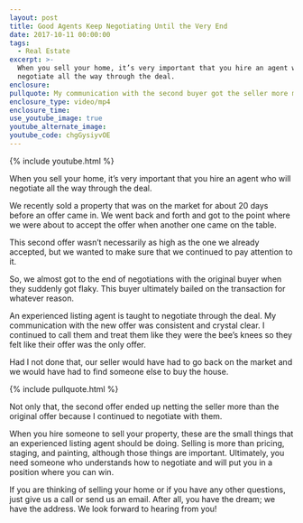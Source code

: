 ```yaml
---
layout: post
title: Good Agents Keep Negotiating Until the Very End
date: 2017-10-11 00:00:00
tags:
  - Real Estate
excerpt: >-
  When you sell your home, it’s very important that you hire an agent who will
  negotiate all the way through the deal.
enclosure:
pullquote: My communication with the second buyer got the seller more money in the end.
enclosure_type: video/mp4
enclosure_time:
use_youtube_image: true
youtube_alternate_image:
youtube_code: chgGysiyvOE
---
```


{% include youtube.html %}

When you sell your home, it’s very important that you hire an agent who will negotiate all the way through the deal.

We recently sold a property that was on the market for about 20 days before an offer came in. We went back and forth and got to the point where we were about to accept the offer when another one came on the table.

This second offer wasn’t necessarily as high as the one we already accepted, but we wanted to make sure that we continued to pay attention to it.

So, we almost got to the end of negotiations with the original buyer when they suddenly got flaky. This buyer ultimately bailed on the transaction for whatever reason.

An experienced listing agent is taught to negotiate through the deal. My communication with the new offer was consistent and crystal clear. I continued to call them and treat them like they were the bee’s knees so they felt like their offer was the only offer.

Had I not done that, our seller would have had to go back on the market and we would have had to find someone else to buy the house.

{% include pullquote.html %}

Not only that, the second offer ended up netting the seller more than the original offer because I continued to negotiate with them.

When you hire someone to sell your property, these are the small things that an experienced listing agent should be doing. Selling is more than pricing, staging, and painting, although those things are important. Ultimately, you need someone who understands how to negotiate and will put you in a position where you can win.

If you are thinking of selling your home or if you have any other questions, just give us a call or send us an email. After all, you have the dream; we have the address. We look forward to hearing from you!